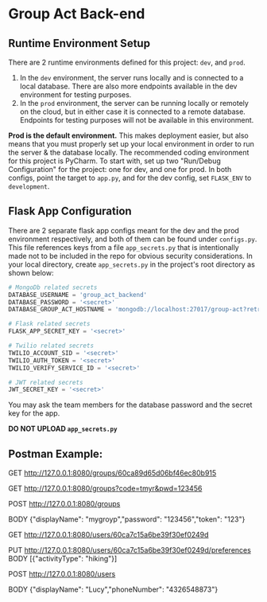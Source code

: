 # Group Act Back-end

## Runtime Environment Setup

There are 2 runtime environments defined for this project: `dev`, and `prod`. 

1. In the `dev` environment, the server runs locally and is connected to a local database. There are also more endpoints
   available in the dev environment for testing purposes.
2. In the `prod` environment, the server can be running locally or remotely on the cloud, but in either case it is
   connected to a remote database. Endpoints for testing purposes will not be available in this environment.

**Prod is the default environment.** This makes deployment easier, but also means that you must properly set up your
local environment in order to run the server & the database locally. The recommended coding environment for this project
is PyCharm. To start with, set up two "Run/Debug Configuration" for the project: one for dev, and one for prod. In both
configs, point the target to `app.py`, and for the dev config, set `FLASK_ENV` to `development`.


## Flask App Configuration

There are 2 separate flask app configs meant for the dev and the prod environment respectively, and both of them can be
found under `configs.py`. This file references keys from a file `app_secrets.py` that is intentionally made not to be
included in the repo for obvious security considerations. In your local directory, create `app_secrets.py` in the
project's root directory as shown below:

```python
# MongoDb related secrets
DATABASE_USERNAME = 'group_act_backend'
DATABASE_PASSWORD = '<secret>'
DATABASE_GROUP_ACT_HOSTNAME = 'mongodb://localhost:27017/group-act?retryWrites=true&w=majority'

# Flask related secrets
FLASK_APP_SECRET_KEY = '<secret>'

# Twilio related secrets
TWILIO_ACCOUNT_SID = '<secret>'
TWILIO_AUTH_TOKEN = '<secret>'
TWILIO_VERIFY_SERVICE_ID = '<secret>'

# JWT related secrets
JWT_SECRET_KEY = '<secret>'

```

You may ask the team members for the database password and the secret key for the app. 

**DO NOT UPLOAD `app_secrets.py`**

## Postman Example:

GET
http://127.0.0.1:8080/groups/60ca89d65d06bf46ec80b915

GET
http://127.0.0.1:8080/groups?code=tmyr&pwd=123456

POST
http://127.0.0.1:8080/groups

BODY
{"displayName": "mygroyp","password": "123456","token": "123"}

GET
http://127.0.0.1:8080/users/60ca7c15a6be39f30ef0249d

PUT
http://127.0.0.1:8080/users/60ca7c15a6be39f30ef0249d/preferences
BODY
[{"activityType": "hiking"}]

POST
http://127.0.0.1:8080/users

BODY
{"displayName": "Lucy","phoneNumber": "4326548873"}
